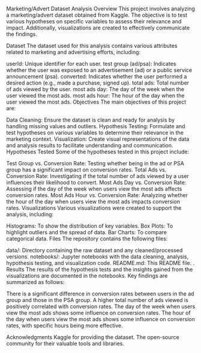 Marketing/Advert Dataset Analysis
Overview
This project involves analyzing a marketing/advert dataset obtained from Kaggle. The objective is to test various hypotheses on specific variables to assess their relevance and impact. Additionally, visualizations are created to effectively communicate the findings.

Dataset
The dataset used for this analysis contains various attributes related to marketing and advertising efforts, including:

userId: Unique identifier for each user.
test group (ad/psa): Indicates whether the user was exposed to an advertisement (ad) or a public service announcement (psa).
converted: Indicates whether the user performed a desired action (e.g., made a purchase, signed up).
total ads: Total number of ads viewed by the user.
most ads day: The day of the week when the user viewed the most ads.
most ads hour: The hour of the day when the user viewed the most ads.
Objectives
The main objectives of this project are:

Data Cleaning: Ensure the dataset is clean and ready for analysis by handling missing values and outliers.
Hypothesis Testing: Formulate and test hypotheses on various variables to determine their relevance in the marketing context.
Visualization: Create visual representations of the data and analysis results to facilitate understanding and communication.
Hypotheses Tested
Some of the hypotheses tested in this project include:

Test Group vs. Conversion Rate: Testing whether being in the ad or PSA group has a significant impact on conversion rates.
Total Ads vs. Conversion Rate: Investigating if the total number of ads viewed by a user influences their likelihood to convert.
Most Ads Day vs. Conversion Rate: Assessing if the day of the week when users view the most ads affects conversion rates.
Most Ads Hour vs. Conversion Rate: Analyzing whether the hour of the day when users view the most ads impacts conversion rates.
Visualizations
Various visualizations were created to support the analysis, including:

Histograms: To show the distribution of key variables.
Box Plots: To highlight outliers and the spread of data.
Bar Charts: To compare categorical data.
Files
The repository contains the following files:

data/: Directory containing the raw dataset and any cleaned/processed versions.
notebooks/: Jupyter notebooks with the data cleaning, analysis, hypothesis testing, and visualization code.
README.md: This README file.
.
Results
The results of the hypothesis tests and the insights gained from the visualizations are documented in the notebooks. Key findings are summarized as follows:

There is a significant difference in conversion rates between users in the ad group and those in the PSA group.
A higher total number of ads viewed is positively correlated with conversion rates.
The day of the week when users view the most ads shows some influence on conversion rates.
The hour of the day when users view the most ads shows some influence on conversion rates, with specific hours being more effective.

Acknowledgments
Kaggle for providing the dataset.
The open-source community for their valuable tools and libraries.
